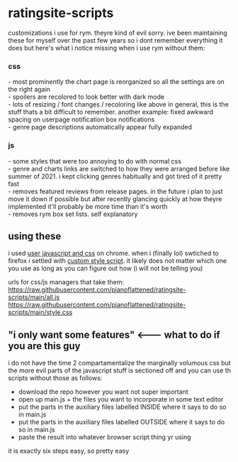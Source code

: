 # ratingsite-scripts
customizations i use for rym. theyre kind of evil sorry. ive been maintaining these for myself over the past few years so i dont remember everything it does but here's what i notice missing when i use rym without them:

### css
\- most prominently the chart page is reorganized so all the settings are on the right again<br>
\- spoilers are recolored to look better with dark mode<br>
\- lots of resizing / font changes / recoloring like above in general, this is the stuff thats a bit difficult to remember. another example: fixed awkward spacing on userpage notification box notifications<br>
\- genre page descriptions automatically appear fully expanded<br>

### js
\- some styles that were too annoying to do with normal css<br>
\- genre and charts links are switched to how they were arranged before like summer of 2021. i kept clicking genres habitually and got tired of it pretty fast<br>
\- removes featured reviews from release pages. in the future i plan to just move it down if possible but after recently glancing quickly at how theyre implemented it'll probably be more time than it's worth<br>
\- removes rym box set lists. self explanatory<br>

## using these
i used [user javascript and css](https://chrome.google.com/webstore/detail/user-javascript-and-css/nbhcbdghipllgmfilhnhkllmkecfmpld) on chrome. when i (finally lol) swtiched to firefox i settled with [custom style script](https://addons.mozilla.org/en-US/firefox/addon/custom-style-script). it likely does not matter which one you use as long as you can figure out how (i will not be telling you)

urls for css/js managers that take them:<br>
https://raw.githubusercontent.com/pianoflattened/ratingsite-scripts/main/all.js <br>
https://raw.githubusercontent.com/pianoflattened/ratingsite-scripts/main/style.css <br>

## "i only want some features" <--- what to do if you are this guy
i do not have the time 2 compartamentalize the marginally volumous css but the more evil parts of the javascript stuff is sectioned off and you can use th scripts without those as follows:

- download the repo however you want not super important
- open up main.js + the files you want to incorporate in some text editor
- put the parts in the auxiliary files labelled INSIDE where it says to do so in main.js
- put the parts in the auxiliary files labelled OUTSIDE where it says to do so in main.js
- paste the result into whatever browser script thing yr using

it is exactly six steps easy, so pretty easy
